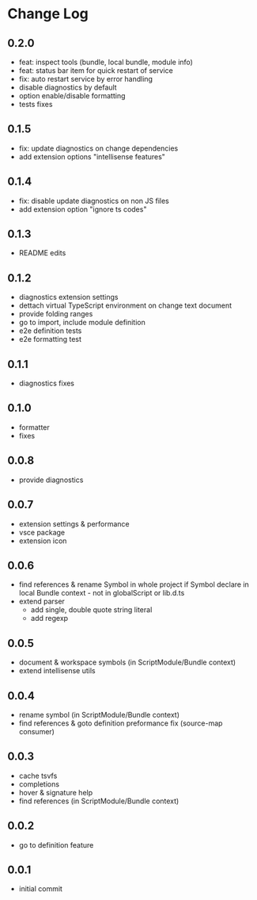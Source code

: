 # Change Log

## 0.2.0

- feat: inspect tools (bundle, local bundle, module info)
- feat: status bar item for quick restart of service
- fix: auto restart service by error handling
- disable diagnostics by default
- option enable/disable formatting
- tests fixes

## 0.1.5

- fix: update diagnostics on change dependencies
- add extension options "intellisense features"

## 0.1.4

- fix: disable update diagnostics on non JS files
- add extension option "ignore ts codes"

## 0.1.3

- README edits

## 0.1.2

- diagnostics extension settings
- dettach virtual TypeScript environment on change text document
- provide folding ranges
- go to import, include module definition
- e2e definition tests
- e2e formatting test

## 0.1.1

- diagnostics fixes

## 0.1.0

- formatter
- fixes

## 0.0.8

- provide diagnostics

## 0.0.7

- extension settings & performance
- vsce package
- extension icon

## 0.0.6

- find references & rename Symbol in whole project if Symbol declare in local Bundle context - not in globalScript or lib.d.ts
- extend parser 
  - add single, double quote string literal
  - add regexp

## 0.0.5

- document & workspace symbols (in ScriptModule/Bundle context)
- extend intellisense utils

## 0.0.4

- rename symbol (in ScriptModule/Bundle context)
- find references & goto definition preformance fix (source-map consumer)

## 0.0.3

- cache tsvfs
- completions
- hover & signature help
- find references (in ScriptModule/Bundle context)

## 0.0.2

- go to definition feature

## 0.0.1

- initial commit
